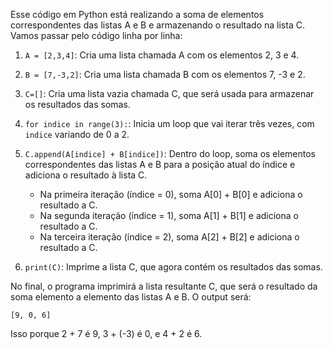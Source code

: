 Esse código em Python está realizando a soma de elementos correspondentes das listas A e B e armazenando o resultado na lista C. Vamos passar pelo código linha por linha:

1. `A = [2,3,4]`: Cria uma lista chamada A com os elementos 2, 3 e 4.

2. `B = [7,-3,2]`: Cria uma lista chamada B com os elementos 7, -3 e 2.

3. `C=[]`: Cria uma lista vazia chamada C, que será usada para armazenar os resultados das somas.

4. `for indice in range(3):`: Inicia um loop que vai iterar três vezes, com `indice` variando de 0 a 2.

5. `C.append(A[indice] + B[indice])`: Dentro do loop, soma os elementos correspondentes das listas A e B para a posição atual do índice e adiciona o resultado à lista C.

   - Na primeira iteração (índice = 0), soma A[0] + B[0] e adiciona o resultado a C.
   - Na segunda iteração (índice = 1), soma A[1] + B[1] e adiciona o resultado a C.
   - Na terceira iteração (índice = 2), soma A[2] + B[2] e adiciona o resultado a C.

6. `print(C)`: Imprime a lista C, que agora contém os resultados das somas.

No final, o programa imprimirá a lista resultante C, que será o resultado da soma elemento a elemento das listas A e B. O output será:

```
[9, 0, 6]
```

Isso porque 2 + 7 é 9, 3 + (-3) é 0, e 4 + 2 é 6.